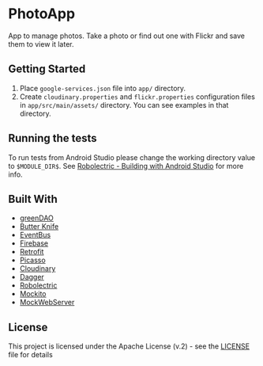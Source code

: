 # PhotoApp

App to manage photos. Take a photo or find out one with Flickr and save them to view it later.

## Getting Started

1. Place `google-services.json` file into `app/` directory.
2. Create `cloudinary.properties` and `flickr.properties` configuration files in `app/src/main/assets/` directory. You can see examples in that directory.

## Running the tests

To run tests from Android Studio please change the working directory value to `$MODULE_DIR$`. See [Robolectric - Building with Android Studio](http://robolectric.org/getting-started/) for more info.

## Built With

* [greenDAO](http://greenrobot.org/greendao/)
* [Butter Knife](http://jakewharton.github.io/butterknife/)
* [EventBus](http://greenrobot.org/eventbus/)
* [Firebase](https://firebase.google.com/)
* [Retrofit](http://square.github.io/retrofit/)
* [Picasso](http://square.github.io/picasso/)
* [Cloudinary](http://cloudinary.com/)
* [Dagger](http://square.github.io/dagger/)
* [Robolectric](http://robolectric.org/)
* [Mockito](http://site.mockito.org/)
* [MockWebServer](https://github.com/square/okhttp/tree/master/mockwebserver)

## License

This project is licensed under the Apache License (v.2) - see the [LICENSE](LICENSE) file for details

